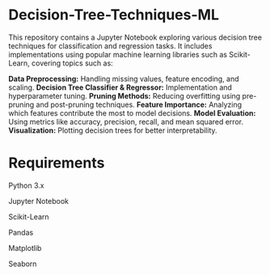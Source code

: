 # Decision-Tree-Techniques-ML
This repository contains a Jupyter Notebook exploring various decision tree techniques for classification and regression tasks. It includes implementations using popular machine learning libraries such as Scikit-Learn, covering topics such as:

**Data Preprocessing:** Handling missing values, feature encoding, and scaling.
**Decision Tree Classifier & Regressor:** Implementation and hyperparameter tuning.
**Pruning Methods:** Reducing overfitting using pre-pruning and post-pruning techniques.
**Feature Importance:** Analyzing which features contribute the most to model decisions.
**Model Evaluation:** Using metrics like accuracy, precision, recall, and mean squared error.
**Visualization:** Plotting decision trees for better interpretability.

# Requirements
Python 3.x

Jupyter Notebook

Scikit-Learn

Pandas

Matplotlib

Seaborn
